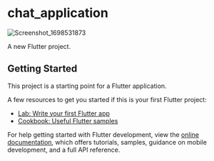 # chat_application
![Screenshot_1698531873](https://github.com/Mariam-Emad127/Chat_App/assets/93050116/80ebbd36-64f1-47e0-a6c6-43c032e925a3)

A new Flutter project.

## Getting Started

This project is a starting point for a Flutter application.

A few resources to get you started if this is your first Flutter project:

- [Lab: Write your first Flutter app](https://docs.flutter.dev/get-started/codelab)
- [Cookbook: Useful Flutter samples](https://docs.flutter.dev/cookbook)

For help getting started with Flutter development, view the
[online documentation](https://docs.flutter.dev/), which offers tutorials,
samples, guidance on mobile development, and a full API reference.
